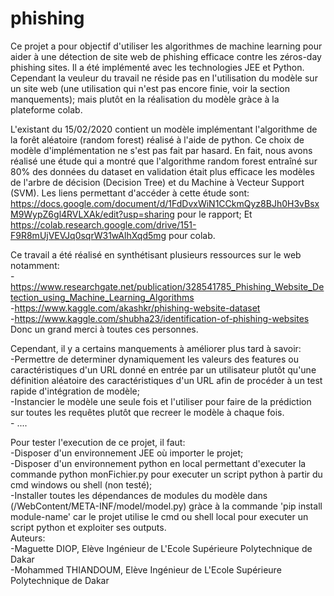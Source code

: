 # phishing
Ce projet a pour objectif d'utiliser les algorithmes de machine learning pour aider à une détection de site web de phishing efficace contre les zéros-day phishing sites. Il a été implémenté avec les technologies JEE et Python. Cependant la veuleur du travail ne réside pas en l'utilisation du modèle sur un site web (une utilisation qui n'est pas encore finie, voir la section manquements); mais plutôt 
en la réalisation du modèle gràce à la plateforme colab.

L'existant du 15/02/2020 contient un modèle implémentant l'algorithme de la forêt aléatoire (random forest) réalisé à l'aide de python.
Ce choix de modèle d'implémentation ne s'est pas fait par hasard. En fait, nous avons réalisé une étude qui a montré que l'algorithme
random forest entraîné sur 80% des données du dataset en validation était plus efficace les modèles de l'arbre de décision (Decision 
Tree) et du Machine à Vecteur Support (SVM). Les liens permettant d'accéder à cette étude sont: 
https://docs.google.com/document/d/1FdDvxWiN1CCkmQyz8BJh0H3vBsxM9WypZ6gl4RVLXAk/edit?usp=sharing pour le rapport;
Et https://colab.research.google.com/drive/151-F9R8mUjVEVJq0sqrW31wAlhXqd5mg pour colab.

Ce travail a été réalisé en synthétisant plusieurs ressources sur le web notamment:                                  
-https://www.researchgate.net/publication/328541785_Phishing_Website_Detection_using_Machine_Learning_Algorithms            
-https://www.kaggle.com/akashkr/phishing-website-dataset                                                             
-https://www.kaggle.com/shubha23/identification-of-phishing-websites                                                   
Donc un grand merci à toutes ces personnes.

Cependant, il y a certains manquements à améliorer plus tard à savoir:                                                          
	-Permettre de determiner dynamiquement les valeurs des features ou caractéristiques d'un URL donné en entrée par un utilisateur
plutôt qu'une définition aléatoire des caractéristiques d'un URL afin de procéder à un test rapide d'intégration de modèle;     
	-Instancier le modèle une seule fois et l'utiliser pour faire de la prédiction sur toutes les requêtes plutôt que recreer le 
modèle à chaque fois.                                                                                               
	- ....

Pour tester l'execution de ce projet, il faut:                                                                         
	-Disposer d'un environnement JEE où importer le projet;                                                                
	-Disposer d'un environnement python en local permettant d'executer la commande python monFichier.py pour executer un script python 
à partir du cmd windows ou shell (non testé);                                                                     
	-Installer toutes les dépendances de modules du modèle dans (/WebContent/META-INF/model/model.py) gràce à la commande 'pip install module-name' car le projet utilise le cmd ou shell local pour executer un script python et exploiter ses outputs.                                                                                                                                                                          
Auteurs:                                                                                                                     
-Maguette DIOP, Elève Ingénieur de L'Ecole Supérieure Polytechnique de Dakar                                                             
-Mohammed THIANDOUM, Elève Ingénieur de L'Ecole Supérieure Polytechnique de Dakar





